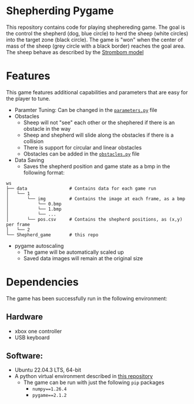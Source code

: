 # Shepherding Pygame
This repository contains code for playing shephereding game. The goal is the control the shepherd (dog, blue circle) to herd the sheep (white circles) into the target zone (black circle). The game is "won" when the center of mass of the sheep (grey circle with a black border) reaches the goal area. The sheep behave as described by the [Strombom model](https://royalsocietypublishing.org/doi/10.1098/rsif.2014.0719)

# Features
This game features additional capabilities and parameters that are easy for the player to tune.
- Paramter Tuning: Can be changed in the [`parameters.py`](parameters.py) file
- Obstacles
    - Sheep will not "see" each other or the shephered if there is an obstacle in the way
    - Sheep and shepherd will slide along the obstacles if there is a collision
    - There is support for circular and linear obstacles
    - Obstacles can be added in the [`obstacles.py`](obstacles.py) file
- Data Saving
    - Saves the shepherd position and game state as a bmp in the following format:
```
ws
├── data                # Contains data for each game run
│   └── 1  
│       └── img         # Contains the image at each frame, as a bmp
│           └── 0.bmp
│           └── 1.bmp
│           └── ...
│       └── pos.csv     # Contains the shepherd positions, as (x,y) per frame
│   └── 2  
└── Shepherd_game       # this repo
```
- pygame autoscaling
    - The game will be automatically scaled up
    - Saved data images will remain at the original size


# Dependencies
The game has been successfully run in the following environment:

## Hardware
- xbox one controller
- USB keyboard

## Software:
- Ubuntu 22.04.3 LTS, 64-bit
- A python virtual environment described in [this repository]()
    - The game can be run with just the following `pip` packages
        - `numpy==1.26.4`
        - `pygame==2.1.2`
    
